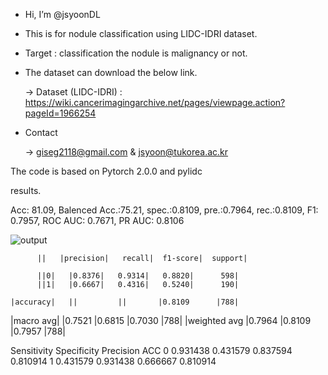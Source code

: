 - Hi, I’m @jsyoonDL 
- This is for nodule classification using LIDC-IDRI dataset.
- Target : classification the nodule is malignancy or not.
- The dataset can download the below link.

   -> Dataset (LIDC-IDRI) : https://wiki.cancerimagingarchive.net/pages/viewpage.action?pageId=1966254

- Contact

   -> giseg2118@gmail.com & jsyoon@tukorea.ac.kr

The code is based on Pytorch 2.0.0 and pylidc


results.

Acc: 81.09, Balenced Acc.:75.21, spec.:0.8109, pre.:0.7964, rec.:0.8109, F1: 0.7957, ROC AUC: 0.7671, PR AUC: 0.8106


![output](https://user-images.githubusercontent.com/87634620/212791219-1bcc7054-6ff5-4787-bf4b-51a3b0c50f03.png)

          ||   |precision|   recall|  f1-score|  support|

          ||0|   |0.8376|   0.9314|   0.8820|      598|
          ||1|   |0.6667|   0.4316|   0.5240|      190|

    |accuracy|   ||         ||       |0.8109      |788|
   |macro avg|   |0.7521   |0.6815   |0.7030      |788|
|weighted avg    |0.7964   |0.8109   |0.7957      |788|



   Sensitivity  Specificity  Precision       ACC
0     0.931438     0.431579   0.837594  0.810914
1     0.431579     0.931438   0.666667  0.810914
